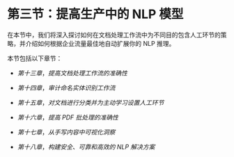 # 第三节：提高生产中的 NLP 模型

在本节中，我们将深入探讨如何在文档处理工作流中为不同目的包含人工环节的策略，并介绍如何根据企业流量最佳地自动扩展你的 NLP 推理。

本节包括以下章节：

+   *第十三章*，*提高文档处理工作流的准确性*

+   *第十四章*，*审计命名实体识别工作流*

+   *第十五章*，*对文档进行分类并为主动学习设置人工环节*

+   *第十六章*，*提高 PDF 批处理的准确性*

+   *第十七章*，*从手写内容中可视化洞察*

+   *第十八章*，*构建安全、可靠和高效的 NLP 解决方案*
